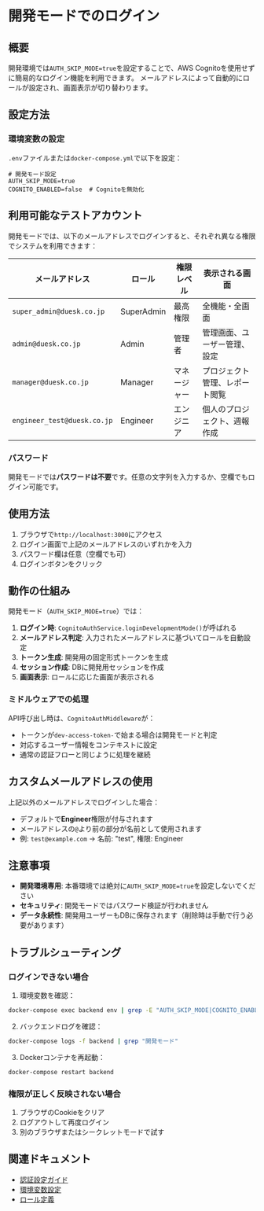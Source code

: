 # 開発モードでのログイン

## 概要

開発環境では`AUTH_SKIP_MODE=true`を設定することで、AWS Cognitoを使用せずに簡易的なログイン機能を利用できます。
メールアドレスによって自動的にロールが設定され、画面表示が切り替わります。

## 設定方法

### 環境変数の設定

`.env`ファイルまたは`docker-compose.yml`で以下を設定：

```env
# 開発モード設定
AUTH_SKIP_MODE=true
COGNITO_ENABLED=false  # Cognitoを無効化
```

## 利用可能なテストアカウント

開発モードでは、以下のメールアドレスでログインすると、それぞれ異なる権限でシステムを利用できます：

| メールアドレス | ロール | 権限レベル | 表示される画面 |
|--------------|--------|-----------|--------------|
| `super_admin@duesk.co.jp` | SuperAdmin | 最高権限 | 全機能・全画面 |
| `admin@duesk.co.jp` | Admin | 管理者 | 管理画面、ユーザー管理、設定 |
| `manager@duesk.co.jp` | Manager | マネージャー | プロジェクト管理、レポート閲覧 |
| `engineer_test@duesk.co.jp` | Engineer | エンジニア | 個人のプロジェクト、週報作成 |

### パスワード

開発モードでは**パスワードは不要**です。任意の文字列を入力するか、空欄でもログイン可能です。

## 使用方法

1. ブラウザで`http://localhost:3000`にアクセス
2. ログイン画面で上記のメールアドレスのいずれかを入力
3. パスワード欄は任意（空欄でも可）
4. ログインボタンをクリック

## 動作の仕組み

開発モード（`AUTH_SKIP_MODE=true`）では：

1. **ログイン時**: `CognitoAuthService.loginDevelopmentMode()`が呼ばれる
2. **メールアドレス判定**: 入力されたメールアドレスに基づいてロールを自動設定
3. **トークン生成**: 開発用の固定形式トークンを生成
4. **セッション作成**: DBに開発用セッションを作成
5. **画面表示**: ロールに応じた画面が表示される

### ミドルウェアでの処理

API呼び出し時は、`CognitoAuthMiddleware`が：
- トークンが`dev-access-token-`で始まる場合は開発モードと判定
- 対応するユーザー情報をコンテキストに設定
- 通常の認証フローと同じように処理を継続

## カスタムメールアドレスの使用

上記以外のメールアドレスでログインした場合：
- デフォルトで**Engineer**権限が付与されます
- メールアドレスの`@`より前の部分が名前として使用されます
- 例: `test@example.com` → 名前: "test", 権限: Engineer

## 注意事項

- **開発環境専用**: 本番環境では絶対に`AUTH_SKIP_MODE=true`を設定しないでください
- **セキュリティ**: 開発モードではパスワード検証が行われません
- **データ永続性**: 開発用ユーザーもDBに保存されます（削除時は手動で行う必要があります）

## トラブルシューティング

### ログインできない場合

1. 環境変数を確認：
```bash
docker-compose exec backend env | grep -E "AUTH_SKIP_MODE|COGNITO_ENABLED"
```

2. バックエンドログを確認：
```bash
docker-compose logs -f backend | grep "開発モード"
```

3. Dockerコンテナを再起動：
```bash
docker-compose restart backend
```

### 権限が正しく反映されない場合

1. ブラウザのCookieをクリア
2. ログアウトして再度ログイン
3. 別のブラウザまたはシークレットモードで試す

## 関連ドキュメント

- [認証設定ガイド](../05_architecture/authentication-setup.md)
- [環境変数設定](./.env.example)
- [ロール定義](../01_backend/model/role.md)